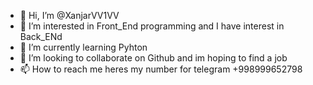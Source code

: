 - 👋 Hi, I’m @XanjarVV1VV
- 👀 I’m interested in Front_End programming and I have interest in Back_ENd
- 🌱 I’m currently learning Pyhton
- 💞️ I’m looking to collaborate on Github and im hoping to find a job 
- 📫 How to reach me heres my number for telegram +998999652798

<!---
XanjarVV1VV/XanjarVV1VV is a ✨ special ✨ repository because its `README.md` (this file) appears on your GitHub profile.
You can click the Preview link to take a look at your changes.
--->
